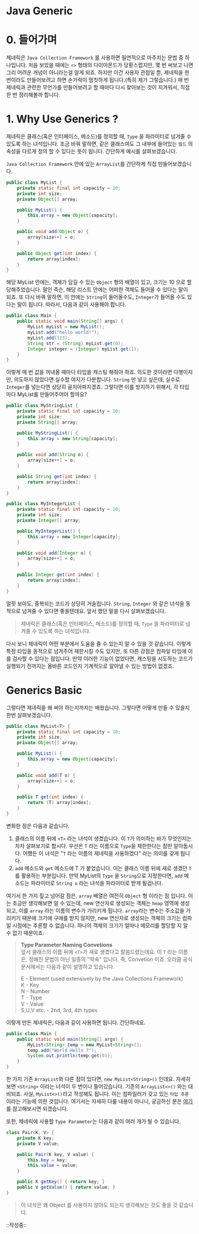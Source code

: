 # Java Generic
# 0. 들어가며
제네릭은 `Java Collection Framework` 를 사용하면 필연적으로 마주치는 문법 중 하나입니다. 처음 보았을 때에는 `<>` 형태의 다이아몬드가 당황스럽지만, 몇 번 써보고 나면 그리 어려운 개념이 아니라는걸 알게 되죠. 하지만 이건 사용자 관점일 뿐, 제네릭을 한 번이라도 만들어보려고 하면 손가락이 멈칫하게 됩니다.(특히 제가 그렇습니다.) 매 번 제네릭과 관련한 무언가를 만들어보려고 할 때마다 다시 찾아보는 것이 지겨워서, 직접 한 번 정리해볼까 합니다.

# 1. Why Use Generics ?
제네릭은 클래스(혹은 인터페이스, 메소드)를 정의할 때,  `Type` 을 파라미터로 넘겨줄 수 있도록 하는 녀석입니다. 조금 바꿔 말하면, 같은 클래스여도 그 내부에 들어있는 `필드` 의 속성을 다르게 정의 할 수 있다는 뜻이 됩니다. 간단하게 예시를 살펴보겠습니다.

`Java Collection Framework` 안에 있는 `ArrayList`를 간단하게 직접 만들어보겠습니다.

```java
public class MyList {
    private static final int capacity = 10;
    private int size;
    private Object[] array;

    public MyList() {
        this.array = new Object[capacity];
    }

    public void add(Object o) {
        array[size++] = o;
    }

    public Object get(int index) {
        return array[index];
    }
}
```

해당 MyList 안에는, 객체가 담길 수 있는 `Object` 형의 배열이 있고, 크기는 10 으로 할당해주었습니다. 말인 즉슨, 해당 리스트 안에는 어떠한 객체도 들어올 수 있다는 말이 되죠. 또 다시 바꿔 말하면, 이 안에는 `String`이 들어올수도, `Integer`가 들어올 수도 있다는 말이 됩니다. 따라서, 다음과 같이 사용해야 합니다.

```java
public class Main {
    public static void main(String[] args) {
        MyList myList = new MyList();
        myList.add("hello world!");
        myList.add(123);
        String str = (String) myList.get(0);
        Integer integer = (Integer) myList.get(1);
    }
}
```

이렇게 매 번 값을 꺼내올 때마다 타입을 캐스팅 해줘야 하죠. 의도한 것이라면 다행이지만, 의도하지 않았다면 실수할 여지가 다분합니다. `String` 만 넣고 싶은데, 실수로 `Integer`를 넣는다면 상당히 골치아파지겠죠. 그렇다면 이를 방지하기 위해서, 각 타입마다 MyList를 만들어주어야 할까요?

```java
public class MyStringList {
    private static final int capacity = 10;
    private int size;
    private String[] array;

    public MyStringList() {
        this.array = new String[capacity];
    }

    public void add(String o) {
        array[size++] = o;
    }

    public String get(int index) {
        return array[index];
    }
}

public class MyIntegerList {
    private static final int capacity = 10;
    private int size;
    private Integer[] array;

    public MyIntegerList() {
        this.array = new Integer[capacity];
    }

    public void add(Integer o) {
        array[size++] = o;
    }

    public Integer get(int index) {
        return array[index];
    }
}
```

얼핏 보아도, 중복되는 코드가 상당히 거슬립니다. `String`, `Integer` 와 같은 녀석을 동적으로 넘겨줄 수 있다면 좋을텐데요. 앞서 했던 말을 다시 살펴보겠습니다.

> 제네릭은 클래스(혹은 인터페이스, 메소드)를 정의할 때,  `Type` 을 파라미터로 넘겨줄 수 있도록 하는 녀석입니다.  

다시 보니 제네릭이 어떤 부분에서 도움을 줄 수 있는지 알 수 있을 것 같습니다. 이렇게 특정 타입을 동적으로 넘겨주어 제한시킬 수도 있지만, 또 다른 강점은 컴파일 타임에 이를 검사할 수 있다는 점입니다. 만약 이러한 기능이 없었다면, 캐스팅을 시도하는 코드가 실행되기 전까지는 올바른 코드인지 기계적으로 알아낼 수 있는 방법이 없겠죠.

# Generics Basic
그렇다면 제네릭을 왜 써야 하는지까지는 배웠습니다. 그렇다면 어떻게 만들 수 있을지 한번 살펴보겠습니다.

```java
public class MyList<T> {
    private static final int capacity = 10;
    private int size;
    private Object[] array;

    public MyList() {
        this.array = new Object[capacity];
    }

    public void add(T o) {
        array[size++] = o;
    }

    public T get(int index) {
        return (T) array[index];
    }
}
```

변화한 점은 다음과 같습니다.

1. 클래스의 이름 뒤에 `<T>` 라는 녀석이 생겼습니다. 이 `T`가 의미하는 바가 무엇인지는 차차 살펴보기로 합시다. 우선은 `T` 라는 이름으로 `Type`을 제한한다는 점만 알아둡시다. 어쨌든 이 녀석은 "`T` 라는 이름의 제네릭을 사용하겠다" 라는 의미를 갖게 됩니다.
2. `add` 메소드와 `get` 메소드에 T 가 붙었습니다. 이는 클래스 이름 뒤에 새로 생겼던 `T` 를 활용하는 부분입니다. 만약 MyList의 `Type` 을 `String`으로 지정한다면, `add` 메소드는 파라미터로 `String o` 라는 녀석을 파라미터로 받게 될겁니다.

여기서 한 가지 짚고 넘어갈 점은, `array` 배열은 여전히 `Object` 형 이라는 점 입니다. 이는 조금만 생각해보면 알 수 있는데, new 연산자로 생성되는 객체는 `heap` 영역에 생성되고, 이를 `array` 라는 이름의 변수가 가리키게 됩니다. `array`라는 변수는 주소값을 가리키기 때문에 크기에 구애를 받지 않지만, new 연산자로 생성되는 객체의 크기는 컴파일 시점에는 추론할 수 없습니다. 하나의 객체의 크기가 얼마나 메모리를 할당할 지 알 수 없기 때문이죠.

> **Type Parameter Naming Convetions**  
> 앞서 클래스의 이름 뒤에 `<T>`가 새로 생겼다고 말씀드렸는데요. 이 `T` 라는 이름은, 정해진 문법이 아닌 일종의 "약속" 입니다. 즉, Convetion 이죠. 오라클 공식 문서에서는 다음과 같이 설명하고 있습니다.  
>   
> E - Element (used extensively by the Java Collections Framework)  
> K - Key  
> N - Number  
> T - Type  
> V - Value  
> S,U,V etc. - 2nd, 3rd, 4th types  

이렇게 만든 제네릭은, 다음과 같이 사용하면 됩니다. 간단하네요.

```java
public class Main {
    public static void main(String[] args) {
        MyList<String> temp = new MyList<String>();
        temp.add("World Hello ?");
        System.out.println(temp.get(0));
    }
}
```

한 가지 기존 `ArrayList`와 다른 점이 있다면, `new MyList<String>()` 인데요. 자세히 보면 `<String>` 이라는 녀석이 두 번이나 들어갔습니다. 기존의 `ArrayList<>()` 와는 대비되죠. 사실, `MyList<>()`라고 작성해도 됩니다. 이는 컴파일러가 갖고 있는 `타입 추론` 이라는 기능에 의한 것입니다. 여기서는 자세히 다룰 내용이 아니니, 궁금하신 분은 [여기](https://docs.oracle.com/javase/tutorial/java/generics/genTypeInference.html) 를 참고해보시면 되겠습니다.

또한, 제네릭에 사용할 `Type Parameter`는 다음과 같이 여러 개가 될 수 있습니다. 
```java
class Pair<K, V> {
    private K key;
    private V value;

    public Pair(K key, V value) {
        this.key = key;
        this.value = value;
    }

    public K getKey() { return key; }
    public V getValue() { return value; }
}
```

> 이 녀석은 왜 Object 를 사용하지 않아도 되는지 생각해보는 것도 좋을 것 같습니다.  

::작성중::